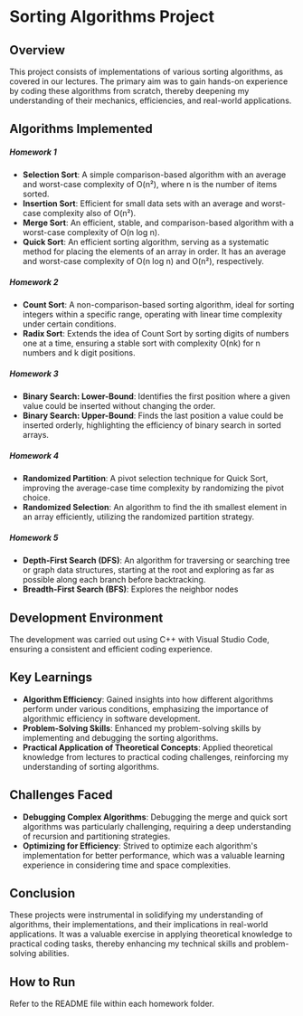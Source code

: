 # Sorting Algorithms Project

## Overview
This project consists of implementations of various sorting algorithms, as covered in our lectures. The primary aim was to gain hands-on experience by coding these algorithms from scratch, thereby deepening my understanding of their mechanics, efficiencies, and real-world applications.

## Algorithms Implemented
##### Homework 1
- **Selection Sort**: A simple comparison-based algorithm with an average and worst-case complexity of O(n²), where n is the number of items sorted.
- **Insertion Sort**: Efficient for small data sets with an average and worst-case complexity also of O(n²).
- **Merge Sort**: An efficient, stable, and comparison-based algorithm with a worst-case complexity of O(n log n).
- **Quick Sort**: An efficient sorting algorithm, serving as a systematic method for placing the elements of an array in order. It has an average and worst-case complexity of O(n log n) and O(n²), respectively.

##### Homework 2
- **Count Sort**: A non-comparison-based sorting algorithm, ideal for sorting integers within a specific range, operating with linear time complexity under certain conditions.
- **Radix Sort**: Extends the idea of Count Sort by sorting digits of numbers one at a time, ensuring a stable sort with complexity O(nk) for n numbers and k digit positions.

##### Homework 3
- **Binary Search: Lower-Bound**: Identifies the first position where a given value could be inserted without changing the order.
- **Binary Search: Upper-Bound**: Finds the last position a value could be inserted orderly, highlighting the efficiency of binary search in sorted arrays.

##### Homework 4
- **Randomized Partition**: A pivot selection technique for Quick Sort, improving the average-case time complexity by randomizing the pivot choice.
- **Randomized Selection**: An algorithm to find the ith smallest element in an array efficiently, utilizing the randomized partition strategy.

##### Homework 5
- **Depth-First Search (DFS)**: An algorithm for traversing or searching tree or graph data structures, starting at the root and exploring as far as possible along each branch before backtracking.
- **Breadth-First Search (BFS)**: Explores the neighbor nodes 

## Development Environment
The development was carried out using C++ with Visual Studio Code, ensuring a consistent and efficient coding experience.

## Key Learnings
- **Algorithm Efficiency**: Gained insights into how different algorithms perform under various conditions, emphasizing the importance of algorithmic efficiency in software development.
- **Problem-Solving Skills**: Enhanced my problem-solving skills by implementing and debugging the sorting algorithms.
- **Practical Application of Theoretical Concepts**: Applied theoretical knowledge from lectures to practical coding challenges, reinforcing my understanding of sorting algorithms.

## Challenges Faced
- **Debugging Complex Algorithms**: Debugging the merge and quick sort algorithms was particularly challenging, requiring a deep understanding of recursion and partitioning strategies.
- **Optimizing for Efficiency**: Strived to optimize each algorithm's implementation for better performance, which was a valuable learning experience in considering time and space complexities.

## Conclusion
These projects were instrumental in solidifying my understanding of algorithms, their implementations, and their implications in real-world applications. It was a valuable exercise in applying theoretical knowledge to practical coding tasks, thereby enhancing my technical skills and problem-solving abilities.

## How to Run
Refer to the README file within each homework folder.
